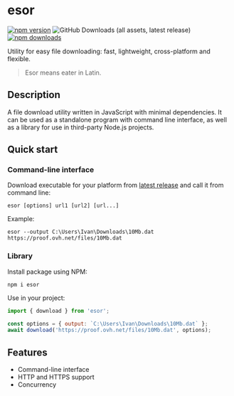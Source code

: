 # esor

[![npm version](https://img.shields.io/npm/v/esor?style=flat&color=black)](https://www.npmjs.com/package/esor)
![GitHub Downloads (all assets, latest release)](https://img.shields.io/github/downloads/vitalygashkov/esor/latest/total?style=flat&color=black)
[![npm downloads](https://img.shields.io/npm/dt/esor?style=flat&color=black)](https://www.npmjs.com/package/esor)

Utility for easy file downloading: fast, lightweight, cross-platform and flexible.

> Esor means eater in Latin.

## Description

A file download utility written in JavaScript with minimal dependencies. It can be used as a standalone program with command line interface, as well as a library for use in third-party Node.js projects.

## Quick start

### Command-line interface

Download executable for your platform from [latest release](https://github.com/vitalygashkov/esor/releases/latest) and call it from command line:

```
esor [options] url1 [url2] [url...]
```

Example:

```
esor --output C:\Users\Ivan\Downloads\10Mb.dat https://proof.ovh.net/files/10Mb.dat
```

### Library

Install package using NPM:

```
npm i esor
```

Use in your project:

```js
import { download } from 'esor';

const options = { output: `C:\Users\Ivan\Downloads\10Mb.dat` };
await download('https://proof.ovh.net/files/10Mb.dat', options);
```

## Features

- Command-line interface
- HTTP and HTTPS support
- Concurrency
